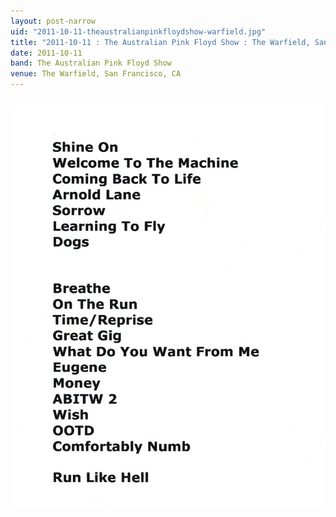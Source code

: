 ```yaml
---
layout: post-narrow
uid: "2011-10-11-theaustralianpinkfloydshow-warfield.jpg"
title: "2011-10-11 : The Australian Pink Floyd Show : The Warfield, San Francisco, CA"
date: 2011-10-11
band: The Australian Pink Floyd Show
venue: The Warfield, San Francisco, CA
---
```


<div class="showcase">
  <img src="/img/2011/10/20111011-TheAustralianPinkFloydShow-Warfield.jpg" alt="2011-10-11-theaustralianpinkfloydshow-warfield.jpg">
</div>
